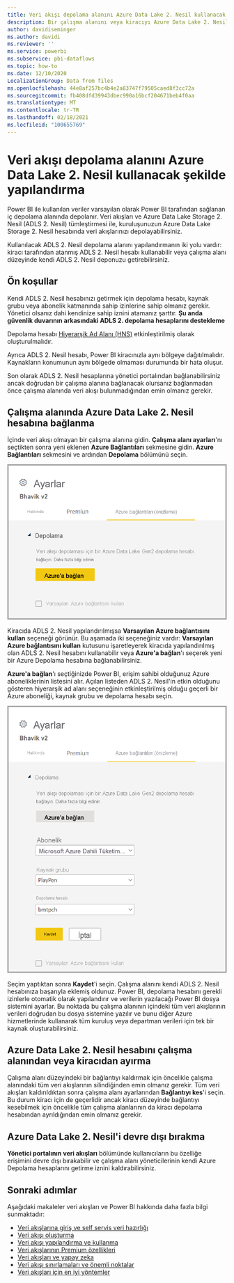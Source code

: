 ```yaml
---
title: Veri akışı depolama alanını Azure Data Lake 2. Nesil kullanacak şekilde yapılandırma
description: Bir çalışma alanını veya kiracıyı Azure Data Lake 2. Nesil depolama alanıyla yapılandırmaya genel bakış
author: davidiseminger
ms.author: davidi
ms.reviewer: ''
ms.service: powerbi
ms.subservice: pbi-dataflows
ms.topic: how-to
ms.date: 12/10/2020
LocalizationGroup: Data from files
ms.openlocfilehash: 44e8af257bc4b4e2a83747f79505caed8f3cc72a
ms.sourcegitcommit: fb408dfd39943dbec990a16bcf204671beb4f0aa
ms.translationtype: MT
ms.contentlocale: tr-TR
ms.lasthandoff: 02/18/2021
ms.locfileid: "100655769"
---
```

# <a name="configuring-dataflow-storage-to-use-azure-data-lake-gen-2"></a>Veri akışı depolama alanını Azure Data Lake 2. Nesil kullanacak şekilde yapılandırma 

Power BI ile kullanılan veriler varsayılan olarak Power BI tarafından sağlanan iç depolama alanında depolanır. Veri akışları ve Azure Data Lake Storage 2. Nesil (ADLS 2. Nesil) tümleştirmesi ile, kuruluşunuzun Azure Data Lake Storage 2. Nesil hesabında veri akışlarınızı depolayabilirsiniz.

Kullanılacak ADLS 2. Nesil depolama alanını yapılandırmanın iki yolu vardır: kiracı tarafından atanmış ADLS 2. Nesil hesabı kullanabilir veya çalışma alanı düzeyinde kendi ADLS 2. Nesil deponuzu getirebilirsiniz. 

## <a name="pre-requisites"></a>Ön koşullar

Kendi ADLS 2. Nesil hesabınızı getirmek için depolama hesabı, kaynak grubu veya abonelik katmanında sahip izinlerine sahip olmanız gerekir. Yönetici olsanız dahi kendinize sahip iznini atamanız şarttır.  **Şu anda güvenlik duvarının arkasındaki ADLS 2. depolama hesaplarını destekleme**

Depolama hesabı [Hiyerarşik Ad Alanı (HNS)](/azure/storage/blobs/create-data-lake-storage-account) etkinleştirilmiş olarak oluşturulmalıdır. 

Ayrıca ADLS 2. Nesil hesabı, Power BI kiracınızla aynı bölgeye dağıtılmalıdır. Kaynakların konumunun aynı bölgede olmaması durumunda bir hata oluşur.

Son olarak ADLS 2. Nesil hesaplarına yönetici portalından bağlanabilirsiniz ancak doğrudan bir çalışma alanına bağlanacak olursanız bağlanmadan önce çalışma alanında veri akışı bulunmadığından emin olmanız gerekir.

## <a name="connecting-to-an-azure-data-lake-gen-2-at-a-workspace"></a>Çalışma alanında Azure Data Lake 2. Nesil hesabına bağlanma
İçinde veri akışı olmayan bir çalışma alanına gidin. **Çalışma alanı ayarları**'nı seçtikten sonra yeni eklenen **Azure Bağlantıları** sekmesine gidin. **Azure Bağlantıları** sekmesini ve ardından **Depolama** bölümünü seçin.


![Azure'a Bağlanma](media/dataflows-azure-data-lake-storage-integration/connect-to-azure.png)
 
Kiracıda ADLS 2. Nesil yapılandırılmışsa **Varsayılan Azure bağlantısını kullan** seçeneği görünür. Bu aşamada iki seçeneğiniz vardır: **Varsayılan Azure bağlantısını kullan** kutusunu işaretleyerek kiracıda yapılandırılmış olan ADLS 2. Nesil hesabını kullanabilir veya **Azure'a bağlan**'ı seçerek yeni bir Azure Depolama hesabına bağlanabilirsiniz. 

**Azure'a bağlan**'ı seçtiğinizde Power BI, erişim sahibi olduğunuz Azure aboneliklerinin listesini alır. Açılan listeden ADLS 2. Nesil'in etkin olduğunu gösteren hiyerarşik ad alanı seçeneğinin etkinleştirilmiş olduğu geçerli bir Azure aboneliği, kaynak grubu ve depolama hesabı seçin.

![abonelik ayrıntıları](media/dataflows-azure-data-lake-storage-integration/subscription-details-enter.png)
 
Seçim yaptıktan sonra **Kaydet**'i seçin. Çalışma alanını kendi ADLS 2. Nesil hesabınıza başarıyla eklemiş oldunuz. Power BI, depolama hesabını gerekli izinlerle otomatik olarak yapılandırır ve verilerin yazılacağı Power BI dosya sistemini ayarlar. Bu noktada bu çalışma alanının içindeki tüm veri akışlarının verileri doğrudan bu dosya sistemine yazılır ve bunu diğer Azure hizmetlerinde kullanarak tüm kuruluş veya departman verileri için tek bir kaynak oluşturabilirsiniz.

## <a name="detaching-azure-data-lake-gen-2-from-a-workspace-or-tenant"></a>Azure Data Lake 2. Nesil hesabını çalışma alanından veya kiracıdan ayırma

Çalışma alanı düzeyindeki bir bağlantıyı kaldırmak için öncelikle çalışma alanındaki tüm veri akışlarının silindiğinden emin olmanız gerekir. Tüm veri akışları kaldırıldıktan sonra çalışma alanı ayarlarından **Bağlantıyı kes**'i seçin. Bu durum kiracı için de geçerlidir ancak kiracı düzeyinde bağlantıyı kesebilmek için öncelikle tüm çalışma alanlarının da kiracı depolama hesabından ayrıldığından emin olmanız gerekir.

## <a name="disabling-azure-data-lake-gen-2"></a>Azure Data Lake 2. Nesil'i devre dışı bırakma

**Yönetici portalının** **veri akışları** bölümünde kullanıcıların bu özelliğe erişimini devre dışı bırakabilir ve çalışma alanı yöneticilerinin kendi Azure Depolama hesaplarını getirme iznini kaldırabilirsiniz.

## <a name="next-steps"></a>Sonraki adımlar
Aşağıdaki makaleler veri akışları ve Power BI hakkında daha fazla bilgi sunmaktadır:

* [Veri akışlarına giriş ve self servis veri hazırlığı](dataflows-introduction-self-service.md)
* [Veri akışı oluşturma](dataflows-create.md)
* [Veri akışı yapılandırma ve kullanma](dataflows-configure-consume.md)
* [Veri akışlarının Premium özellikleri](dataflows-premium-features.md)
* [Veri akışları ve yapay zeka](dataflows-machine-learning-integration.md)
* [Veri akışı sınırlamaları ve önemli noktalar](dataflows-features-limitations.md)
* [Veri akışları için en iyi yöntemler](dataflows-best-practices.md)

